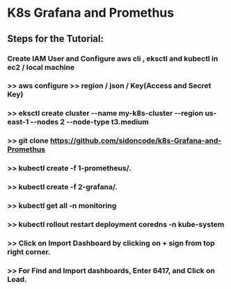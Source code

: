# K8s Grafana and Promethus


## Steps for the Tutorial:

### Create IAM User and Configure aws cli , eksctl and kubectl in ec2 / local machine

### >> aws configure >> region / json / Key(Access and Secret Key)

### >> eksctl create cluster --name my-k8s-cluster --region us-east-1 --nodes 2 --node-type t3.medium 

### >> git clone https://github.com/sidoncode/k8s-Grafana-and-Promethus

### >> kubectl create -f 1-prometheus/. 

### >> kubectl create -f 2-grafana/. 

### >> kubectl get all -n monitoring 

### >> kubectl rollout restart deployment coredns -n kube-system 

### >> Click on Import Dashboard by clicking on + sign from top right corner. 

### >> For Find and Import dashboards, Enter 6417, and Click on Load.
